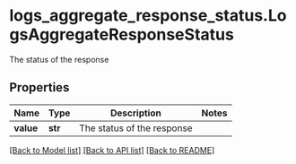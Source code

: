 # logs_aggregate_response_status.LogsAggregateResponseStatus

The status of the response
## Properties
Name | Type | Description | Notes
------------ | ------------- | ------------- | -------------
**value** | **str** | The status of the response | 

[[Back to Model list]](README.md#documentation-for-models) [[Back to API list]](README.md#documentation-for-api-endpoints) [[Back to README]](README.md)


